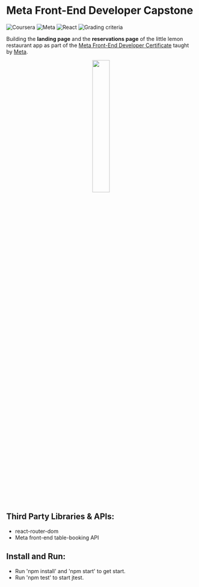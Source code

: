 # Meta Front-End Developer Capstone

![Coursera](https://img.shields.io/badge/Coursera-0747a6?style=flat&logo=coursera&logoColor=white)
![Meta](https://img.shields.io/badge/Meta-0668E1?style=flat&logo=meta&logoColor=white)
![React](https://img.shields.io/badge/React-499CB8?style=flat&logo=react&logoColor=white)
![Grading criteria](https://img.shields.io/badge/Grading%20criteria-Passing-brightgreen)

Building the **landing page** and the **reservations page** of the little lemon restaurant app as part of the [Meta Front-End Developer Certificate](https://www.coursera.org/professional-certificates/meta-front-end-developer) taught by [Meta](https://www.facebook.com/business/learn/front-end-back-end-developer-certificate-coursera).

<p align="center">
    <a href="https://www.credly.com/org/facebook-blueprint/badge/meta-front-end-developer-certificate">
        <img src="public/meta-frontend-cert.png" width="30%" height="30%" />
    </a>
</p>

## Third Party Libraries & APIs:

- react-router-dom
- Meta front-end table-booking API

## Install and Run:

- Run 'npm install' and 'npm start' to get start.
- Run 'npm test' to start jtest.
